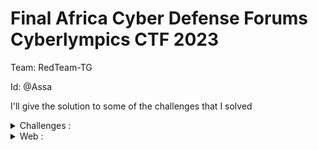 <h1> Final Africa Cyber Defense Forums Cyberlympics CTF 2023 </h1>

Team: RedTeam-TG

Id: @Assa

I'll give the solution to some of the challenges that I solved

<details><summary>Challenges :</summary>

#### Web
Grandline
Image Lookup
DPO Agba
- Konoha
  
#### Cryptography
What's going on 

#### Forensics
Detective Conan 1 

#### Steganography
Toka 

</details>


<details><summary>Web :</summary>
* Grandline:
* 
<p align="center"> <img src="https://github.com/Assa228/Final_ACDF_CTF_2023/blob/main/images/7.png" alt="img"></p>

This is an injection of graphql code, we even have a console which displays the results of the commands

First of all, we are going to do the enumeration in order to see the functions and methods that are accessible. the following payload does the trick:

![image](https://github.com/Assa228/Final_ACDF_CTF_2023/blob/main/images/1.png)

we can notice that we have an interesting function called "flags" with the id, author, content and flag parameters.
Let's try to query the id 1 of the flags function. here I specified the content and flag parameters.

![image](https://github.com/Assa228/Final_ACDF_CTF_2023/blob/main/images/2.png)


We notice that we have a return with the following content: "Why don't you dig harder"; the rest becomes logical we must identify the id which contains our flag. I first tried id 2 then id 3 which turned out to be the right one.

![image](https://github.com/Assa228/Final_ACDF_CTF_2023/blob/main/images/3.png)

Flag: acdfCTF{L3t_try_s0m3_Graph_0ut}

#### Image Lookup:

![image](https://github.com/Assa228/Final_ACDF_CTF_2023/blob/main/images/6.png)

This one is an easy lfi web challenge you just had to call the flag file with the following payload: "file:///flag.txt" , paying attention to encoding the characters /
here is the query that I used to get the flag

```http://16.170.230.246/index.php?url=file%3a%2f%2f%2fflag.txt```

Unfortunately the flag is no longer accessible on the server

#### Konoha:

![image](https://github.com/Assa228/Final_ACDF_CTF_2023/blob/main/images/4.png)

we have a source.php file. let's try to analyze it:
```python
<?php
$secretFilePath = '/app/Sup3rs3cr3tFlag.txt';

$secretKey = 'Kismet-Abzee-Berrywuxxxxx';

$requestedFile = isset($_GET['file']) ? $_GET['file'] : '';

$providedKey = isset($_GET['key']) ? $_GET['key'] : '';

$decodedFile = urldecode($requestedFile);

if ($providedKey !== $secretKey) {
    header("HTTP/1.0 403 Forbidden");
    echo "Access denied!";
    exit;
}

if ($decodedFile === 'Sup3rs3cr3tFlag.txt') {
    $secretContent = file_get_contents($secretFilePath);
    echo $secretContent;
} else {
    header("HTTP/1.0 403 Forbidden");
    echo "Access denied!";
}
?>
```
after reading we see that the source.php script gives us the possibility of making GET type requests with the "file" and "key" parameters. key is then the secret code allowing access to the file and file must contain the name of the file. 
```
if ($decodedFile === 'Sup3rs3cr3tFlag.txt') {
     $secretContent = file_get_contents($secretFilePath);
     echo $secretContent;
}
```
the previous lines check that the file name corresponds to Sup3rs3cr3tFlag.txt and displays this secret message to us 
```echo $secretContent;```
what could be simpler we have the name of the file and the key to access it.
be careful in the key value we have hidden characters (5 characters x) 'Kismet-Abzee-Berrywuxxxx'.
It is therefore necessary to brute force the missing x characters. the hint gave us part of the missing characters, we just had to brute force the rest to obtain the flag.
Ps: apparently the 5 missing characters x could be found in the source code of the application personally I didn't solve it like that.
here is the final request to have the flag:

![image](https://github.com/Assa228/Final_ACDF_CTF_2023/blob/main/images/5.png)

The flag has unfortunately been removed from the server. I unfortunately didn't take a picture when I solved it but the request on the picture still exact.

</details>


